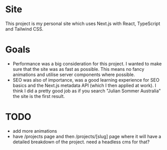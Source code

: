 # Site

This project is my personal site which uses Next.js with React, TypeScript and Tailwind CSS.

# Goals

- Performance was a big consideration for this project. I wanted to make sure that the site was as fast as possible. This means no fancy animations and utilise server components where possible.
- SEO was also of importance, was a good learning experience for SEO basics and the Next.js metadata API (which I then applied at work). I think I did a pretty good job as if you search "Julian Sommer Australia" the site is the first result.

# TODO

- add more animations
- have /projects page and then /projects/[slug] page where it will have a detailed breakdown of the project. need a headless cms for that?
